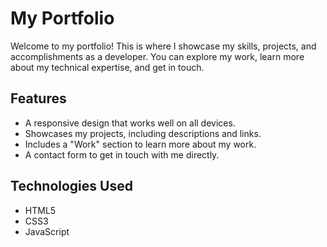 # My Portfolio

Welcome to my portfolio! This is where I showcase my skills, projects, and accomplishments as a developer. You can explore my work, learn more about my technical expertise, and get in touch.

## Features
- A responsive design that works well on all devices.
- Showcases my projects, including descriptions and links.
- Includes a "Work" section to learn more about my work.
- A contact form to get in touch with me directly.

## Technologies Used
- HTML5
- CSS3
- JavaScript
